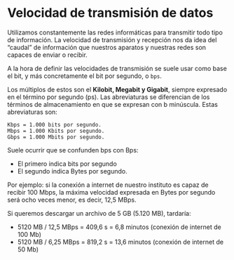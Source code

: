 # Velocidad de transmisión de datos

Utilizamos constantemente las redes informáticas para transmitir todo tipo de información. La velocidad de transmisión y recepción nos da idea del “caudal” de información que nuestros aparatos y nuestras redes son capaces de enviar o recibir.

A la hora de definir las velocidades de transmisión se suele usar como base el bit, y más concretamente el bit por segundo, o `bps`.

Los múltiplos de estos son el **Kilobit, Megabit y Gigabit**, siempre expresado en el término por segundo (ps). Las abreviaturas se diferencian de los términos de almacenamiento en que se expresan con b minúscula. Estas abreviaturas son:

    Kbps = 1.000 bits por segundo.
    Mbps = 1.000 Kbits por segundo.
    Gbps = 1.000 Mbits por segundo.

Suele ocurrir que se confunden bps con Bps:

- El primero indica bits por segundo
- El segundo indica Bytes por segundo.

Por ejemplo: si la conexión a internet de nuestro instituto es capaz de recibir 100 Mbps, la máxima velocidad expresada en Bytes por segundo será ocho veces menor, es decir, 12,5 MBps.

Si queremos descargar un archivo de 5 GB (5.120 MB), tardaría:

- 5120 MB / 12,5 MBps = 409,6 s = 6,8 minutos (conexión de internet de 100 Mb)
- 5120 MB / 6,25 MBps = 819,2 s = 13,6 minutos (conexión de internet de 50 Mb)